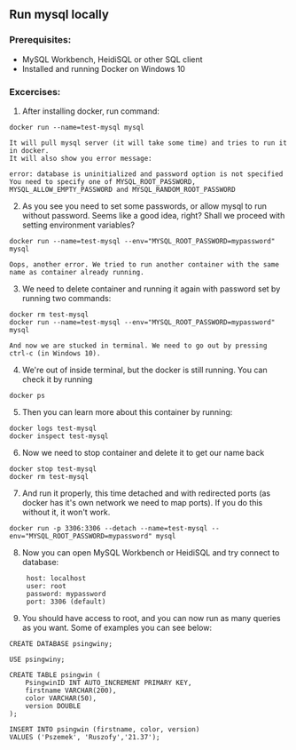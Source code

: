 ## Run mysql locally

### Prerequisites:
* MySQL Workbench, HeidiSQL or other SQL client 
* Installed and running Docker on Windows 10

### Excercises:

1. After installing docker, run command: 

```posh
docker run --name=test-mysql mysql
```

    It will pull mysql server (it will take some time) and tries to run it in docker. 
    It will also show you error message:
        
    error: database is uninitialized and password option is not specified
    You need to specify one of MYSQL_ROOT_PASSWORD, MYSQL_ALLOW_EMPTY_PASSWORD and MYSQL_RANDOM_ROOT_PASSWORD

2. As you see you need to set some passwords, or allow mysql to run without password. Seems like a good idea, right? Shall we proceed with setting environment variables?

```posh
docker run --name=test-mysql --env="MYSQL_ROOT_PASSWORD=mypassword" mysql
```

    Oops, another error. We tried to run another container with the same name as container already running.

3. We need to delete container and running it again with password set by running two commands:

```posh
docker rm test-mysql
docker run --name=test-mysql --env="MYSQL_ROOT_PASSWORD=mypassword" mysql
```

    And now we are stucked in terminal. We need to go out by pressing ctrl-c (in Windows 10).

4. We're out of inside terminal, but the docker is still running. You can check it by running
```posh
docker ps
```

5. Then you can learn more about this container by running:
```posh
docker logs test-mysql
docker inspect test-mysql
```

6. Now we need to stop container and delete it to get our name back

```posh
docker stop test-mysql
docker rm test-mysql
```

7. And run it properly, this time detached and with redirected ports (as docker has it's own network we need to map ports). If you do this without it, it won't work.

```posh
docker run -p 3306:3306 --detach --name=test-mysql --env="MYSQL_ROOT_PASSWORD=mypassword" mysql
```

8. Now you can open MySQL Workbench or HeidiSQL and try connect to database:

        host: localhost
        user: root 
        password: mypassword 
        port: 3306 (default)

9. You should have access to root, and you can now run as many queries as you want. Some of examples you can see below:

```mysql
CREATE DATABASE psingwiny;

USE psingwiny;

CREATE TABLE psingwin (
    PsingwinID INT AUTO_INCREMENT PRIMARY KEY,
    firstname VARCHAR(200),
    color VARCHAR(50),
    version DOUBLE
);

INSERT INTO psingwin (firstname, color, version)
VALUES ('Pszemek', 'Ruszofy','21.37');
```
